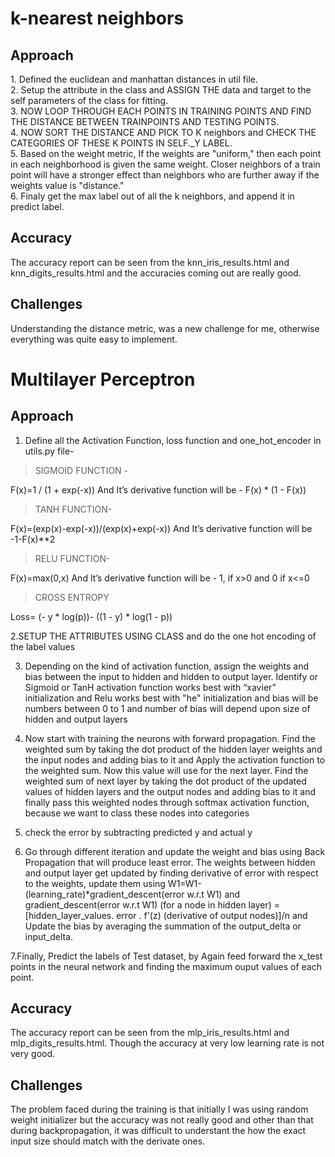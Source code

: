 
<h1>  k-nearest neighbors </h1>

<h2>Approach</h2>
1. Defined the euclidean and manhattan distances in util file.<br>
2. Setup the attribute in the class and ASSIGN THE data and target to the self parameters of the class for fitting.<br>
3. NOW LOOP THROUGH EACH POINTS IN TRAINING POINTS AND FIND THE DISTANCE BETWEEN TRAINPOINTS AND TESTING POINTS. <br>
4. NOW SORT THE DISTANCE AND PICK TO K neighbors and CHECK THE CATEGORIES OF THESE K POINTS IN SELF._Y LABEL. <br>
5. Based on the weight metric, If the weights are "uniform," then each point in each neighborhood is given the same weight. Closer neighbors of a train point will have a stronger effect than neighbors who are further away if the weights value is "distance." <br>
6. Finaly get the max label out of all the k neighbors, and append it in predict label. <br>

<h2> Accuracy </h2>
The accuracy report can be seen from the knn_iris_results.html and knn_digits_results.html and the accuracies coming out are really good.

<h2>Challenges</h2>
Understanding the distance metric, was a new challenge for me, otherwise everything was quite easy to implement.

<h1>  Multilayer Perceptron </h1>

<h2>Approach</h2>

1. Define all the Activation Function, loss function and one_hot_encoder in utils.py file-

>SIGMOID FUNCTION -

F(x)=1  / (1 + exp(-x))
And It’s derivative function will be - F(x) * (1 - F(x))

>TANH FUNCTION-

F(x)=(exp(x)-exp(-x))/(exp(x)+exp(-x))
And It’s derivative function will be -1-F(x)**2

>RELU FUNCTION-

F(x)=max(0,x)
And It’s derivative function will be - 1, if x>0 and 0 if x<=0

>CROSS ENTROPY

Loss= (- y * log(p))- ((1 - y) * log(1 - p))
<br>

2.SETUP THE ATTRIBUTES USING CLASS and do the one hot encoding of the label values

3. Depending on the kind of activation function, assign the weights and bias between the input to  hidden and  hidden to output layer. Identify or Sigmoid or TanH activation function works best with “xavier” initialization and Relu works best with "he" initialization and bias will be numbers between 0 to 1 and number of bias will depend upon size of hidden and output layers

4. Now start with training the neurons with forward propagation. Find the weighted sum by taking the dot product of the hidden layer weights and the input nodes and adding bias to it and Apply the activation function to the weighted sum. Now this value will use for the next layer. Find the weighted sum of next layer by taking the dot product of the updated values of hidden layers and the output nodes and adding bias to it and finally pass this weighted nodes through softmax activation function, because we want to class these nodes into categories

5. check the error by subtracting predicted y and actual y

6. Go through different iteration and update the weight and bias using Back Propagation that will produce least error. The weights between hidden  and output layer get updated by finding derivative of error with respect to the weights, update them using W1=W1-(learning_rate)*gradient_descent(error w.r.t W1) and gradient_descent(error w.r.t W1) (for a node in hidden layer) = [hidden_layer_values. error . f'(z) (derivative of output nodes)]/n and Update the bias by averaging the summation of the output_delta or input_delta.

7.Finally, Predict the labels of Test dataset, by Again feed forward the x_test points in the neural network and finding the maximum ouput values of each point.

<h2>Accuracy</h2>
The accuracy report can be seen from the mlp_iris_results.html and mlp_digits_results.html. Though the accuracy at very low learning rate is not very good.
<br>

<h2>Challenges</h2>
The problem faced during the training is that initially I was using random weight initializer but the accuracy was not really good and other than that during backpropagation, it was difficult to understant the how the exact input size should match with the derivate ones.
